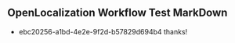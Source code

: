 ## OpenLocalization Workflow Test MarkDown
* ebc20256-a1bd-4e2e-9f2d-b57829d694b4 
thanks!<!--HONumber=Mar16_HO4-->
